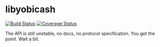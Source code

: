 libyobicash
===========

[![Build Status](https://travis-ci.org/yobicash/libyobicash.svg?branch=master)](https://travis-ci.org/yobicash/libyobicash)
[![Coverage Status](https://coveralls.io/repos/github/yobicash/libyobicash/badge.svg?branch=master)](https://coveralls.io/github/yobicash/libyobicash?branch=master)

The API is still unstable, no docs, no protocol specification. You get the point. Wait a bit.
